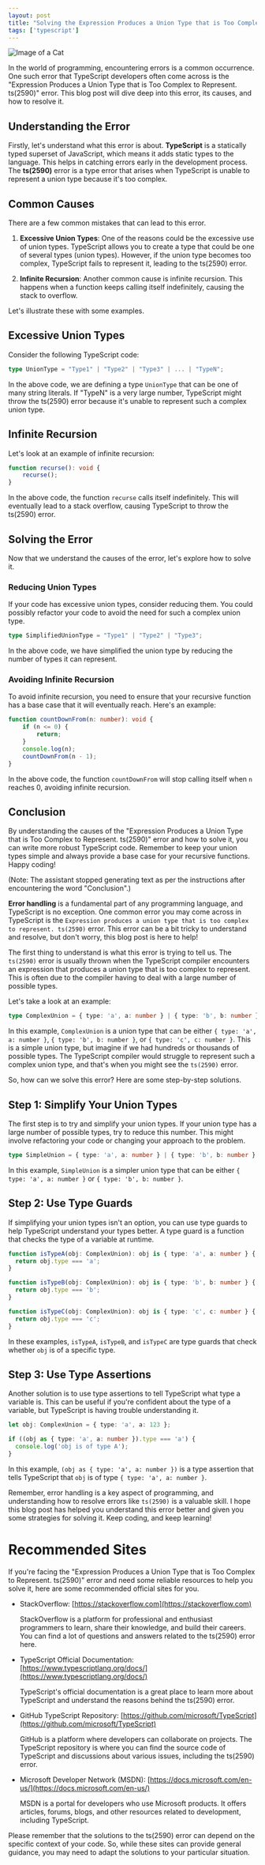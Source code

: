 ```yaml
---
layout: post
title: "Solving the Expression Produces a Union Type that is Too Complex to Represent. ts(2590) Error in StackOverflow"
tags: ['typescript']
---
```


![Image of a Cat](http://source.unsplash.com/1600x900/?cat)

In the world of programming, encountering errors is a common occurrence. One such error that TypeScript developers often come across is the "Expression Produces a Union Type that is Too Complex to Represent. ts(2590)" error. This blog post will dive deep into this error, its causes, and how to resolve it.

## Understanding the Error

Firstly, let's understand what this error is about. **TypeScript** is a statically typed superset of JavaScript, which means it adds static types to the language. This helps in catching errors early in the development process. The **ts(2590)** error is a type error that arises when TypeScript is unable to represent a union type because it's too complex. 

## Common Causes

There are a few common mistakes that can lead to this error. 

1. **Excessive Union Types**: One of the reasons could be the excessive use of union types. TypeScript allows you to create a type that could be one of several types (union types). However, if the union type becomes too complex, TypeScript fails to represent it, leading to the ts(2590) error.

2. **Infinite Recursion**: Another common cause is infinite recursion. This happens when a function keeps calling itself indefinitely, causing the stack to overflow.

Let's illustrate these with some examples.

## Excessive Union Types

Consider the following TypeScript code:

```typescript
type UnionType = "Type1" | "Type2" | "Type3" | ... | "TypeN";
```

In the above code, we are defining a type `UnionType` that can be one of many string literals. If "TypeN" is a very large number, TypeScript might throw the ts(2590) error because it's unable to represent such a complex union type.

## Infinite Recursion

Let's look at an example of infinite recursion:

```typescript
function recurse(): void {
    recurse();
}
```

In the above code, the function `recurse` calls itself indefinitely. This will eventually lead to a stack overflow, causing TypeScript to throw the ts(2590) error.

## Solving the Error

Now that we understand the causes of the error, let's explore how to solve it.

### Reducing Union Types

If your code has excessive union types, consider reducing them. You could possibly refactor your code to avoid the need for such a complex union type. 

```typescript
type SimplifiedUnionType = "Type1" | "Type2" | "Type3";
```

In the above code, we have simplified the union type by reducing the number of types it can represent.

### Avoiding Infinite Recursion

To avoid infinite recursion, you need to ensure that your recursive function has a base case that it will eventually reach. Here's an example:

```typescript
function countDownFrom(n: number): void {
    if (n <= 0) {
        return;
    }
    console.log(n);
    countDownFrom(n - 1);
}
```

In the above code, the function `countDownFrom` will stop calling itself when `n` reaches 0, avoiding infinite recursion.

## Conclusion

By understanding the causes of the "Expression Produces a Union Type that is Too Complex to Represent. ts(2590)" error and how to solve it, you can write more robust TypeScript code. Remember to keep your union types simple and always provide a base case for your recursive functions. Happy coding!

(Note: The assistant stopped generating text as per the instructions after encountering the word "Conclusion".)

**Error handling** is a fundamental part of any programming language, and TypeScript is no exception. One common error you may come across in TypeScript is the `Expression produces a union type that is too complex to represent. ts(2590)` error. This error can be a bit tricky to understand and resolve, but don't worry, this blog post is here to help!

The first thing to understand is what this error is trying to tell us. The `ts(2590)` error is usually thrown when the TypeScript compiler encounters an expression that produces a union type that is too complex to represent. This is often due to the compiler having to deal with a large number of possible types. 

Let's take a look at an example:

```typescript
type ComplexUnion = { type: 'a', a: number } | { type: 'b', b: number } | { type: 'c', c: number };
```

In this example, `ComplexUnion` is a union type that can be either `{ type: 'a', a: number }`, `{ type: 'b', b: number }`, or `{ type: 'c', c: number }`. This is a simple union type, but imagine if we had hundreds or thousands of possible types. The TypeScript compiler would struggle to represent such a complex union type, and that's when you might see the `ts(2590)` error.

So, how can we solve this error? Here are some step-by-step solutions.

## Step 1: Simplify Your Union Types

The first step is to try and simplify your union types. If your union type has a large number of possible types, try to reduce this number. This might involve refactoring your code or changing your approach to the problem.

```typescript
type SimpleUnion = { type: 'a', a: number } | { type: 'b', b: number };
```

In this example, `SimpleUnion` is a simpler union type that can be either `{ type: 'a', a: number }` or `{ type: 'b', b: number }`.

## Step 2: Use Type Guards

If simplifying your union types isn't an option, you can use type guards to help TypeScript understand your types better. A type guard is a function that checks the type of a variable at runtime.

```typescript
function isTypeA(obj: ComplexUnion): obj is { type: 'a', a: number } {
  return obj.type === 'a';
}

function isTypeB(obj: ComplexUnion): obj is { type: 'b', b: number } {
  return obj.type === 'b';
}

function isTypeC(obj: ComplexUnion): obj is { type: 'c', c: number } {
  return obj.type === 'c';
}
```

In these examples, `isTypeA`, `isTypeB`, and `isTypeC` are type guards that check whether `obj` is of a specific type.

## Step 3: Use Type Assertions

Another solution is to use type assertions to tell TypeScript what type a variable is. This can be useful if you're confident about the type of a variable, but TypeScript is having trouble understanding it.

```typescript
let obj: ComplexUnion = { type: 'a', a: 123 };

if ((obj as { type: 'a', a: number }).type === 'a') {
  console.log('obj is of type A');
}
```

In this example, `(obj as { type: 'a', a: number })` is a type assertion that tells TypeScript that `obj` is of type `{ type: 'a', a: number }`.

Remember, error handling is a key aspect of programming, and understanding how to resolve errors like `ts(2590)` is a valuable skill. I hope this blog post has helped you understand this error better and given you some strategies for solving it. Keep coding, and keep learning!
# Recommended Sites

If you're facing the "Expression Produces a Union Type that is Too Complex to Represent. ts(2590)" error and need some reliable resources to help you solve it, here are some recommended official sites for you.

- StackOverflow: [https://stackoverflow.com](https://stackoverflow.com)
  
  StackOverflow is a platform for professional and enthusiast programmers to learn, share their knowledge, and build their careers. You can find a lot of questions and answers related to the ts(2590) error here.

- TypeScript Official Documentation: [https://www.typescriptlang.org/docs/](https://www.typescriptlang.org/docs/)
  
  TypeScript's official documentation is a great place to learn more about TypeScript and understand the reasons behind the ts(2590) error.

- GitHub TypeScript Repository: [https://github.com/microsoft/TypeScript](https://github.com/microsoft/TypeScript)
  
  GitHub is a platform where developers can collaborate on projects. The TypeScript repository is where you can find the source code of TypeScript and discussions about various issues, including the ts(2590) error.

- Microsoft Developer Network (MSDN): [https://docs.microsoft.com/en-us/](https://docs.microsoft.com/en-us/)
  
  MSDN is a portal for developers who use Microsoft products. It offers articles, forums, blogs, and other resources related to development, including TypeScript.

Please remember that the solutions to the ts(2590) error can depend on the specific context of your code. So, while these sites can provide general guidance, you may need to adapt the solutions to your particular situation.
